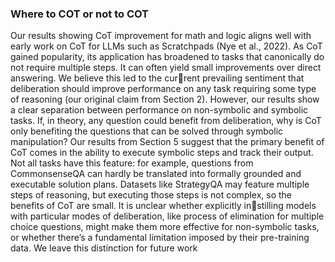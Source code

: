 ### Where to COT or not to COT

Our results showing CoT improvement for math and logic
aligns well with early work on CoT for LLMs such as Scratchpads (Nye et al., 2022). As CoT
gained popularity, its application has broadened to tasks that canonically do not require multiple
steps. It can often yield small improvements over direct answering. We believe this led to the current prevailing sentiment that deliberation should improve performance on any task requiring some
type of reasoning (our original claim from Section 2). However, our results show a clear separation
between performance on non-symbolic and symbolic tasks. If, in theory, any question could benefit
from deliberation, why is CoT only benefiting the questions that can be solved through symbolic
manipulation? Our results from Section 5 suggest that the primary benefit of CoT comes in the
ability to execute symbolic steps and track their output. Not all tasks have this feature: for example,
questions from CommonsenseQA can hardly be translated into formally grounded and executable
solution plans. Datasets like StrategyQA may feature multiple steps of reasoning, but executing
those steps is not complex, so the benefits of CoT are small. It is unclear whether explicitly instilling models with particular modes of deliberation, like process of elimination for multiple choice
questions, might make them more effective for non-symbolic tasks, or whether there’s a fundamental
limitation imposed by their pre-training data. We leave this distinction for future work
